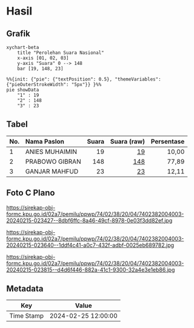 # Hasil

## Grafik

```mermaid
xychart-beta
    title "Perolehan Suara Nasional"
    x-axis [01, 02, 03]
    y-axis "Suara" 0 --> 148
    bar [19, 148, 23]
```

```mermaid
%%{init: {"pie": {"textPosition": 0.5}, "themeVariables": {"pieOuterStrokeWidth": "5px"}} }%%
pie showData
    "1" : 19
    "2" : 148
    "3" : 23
```

## Tabel

| No. | Nama Paslon    | Suara | Suara (raw) | Persentase |
|:--- |:-------------- | -----:| -----------:| ----------:|
| 1   | ANIES MUHAIMIN | 19    | [19][p-1]   | 10,00      |
| 2   | PRABOWO GIBRAN | 148   | [148][p-2]  | 77,89      |
| 3   | GANJAR MAHFUD  | 23    | [23][p-3]   | 12,11      |


[p-1]: https://github.com/gigit-pemilu/pemilu-2024/blob/main/pilpres/hitung-suara/sub/74-sulawesi-tenggara/sub/02-konawe/sub/38-padangguni/sub/2004-matanggorai/sub/003-tps/sub/paslon-1.txt
[p-2]: https://github.com/gigit-pemilu/pemilu-2024/blob/main/pilpres/hitung-suara/sub/74-sulawesi-tenggara/sub/02-konawe/sub/38-padangguni/sub/2004-matanggorai/sub/003-tps/sub/paslon-2.txt
[p-3]: https://github.com/gigit-pemilu/pemilu-2024/blob/main/pilpres/hitung-suara/sub/74-sulawesi-tenggara/sub/02-konawe/sub/38-padangguni/sub/2004-matanggorai/sub/003-tps/sub/paslon-3.txt

## Foto C Plano

https://sirekap-obj-formc.kpu.go.id/02a7/pemilu/ppwp/74/02/38/20/04/7402382004003-20240215-023427--8dbf6ffc-8a46-49cf-8978-0e03f3dd82ef.jpg

https://sirekap-obj-formc.kpu.go.id/02a7/pemilu/ppwp/74/02/38/20/04/7402382004003-20240215-023640--1ddf4c41-a0c7-432f-adbf-0025eb689782.jpg

https://sirekap-obj-formc.kpu.go.id/02a7/pemilu/ppwp/74/02/38/20/04/7402382004003-20240215-023815--d4d6f446-882a-41c1-9300-32a4e3e1eb86.jpg


## Metadata

| Key        | Value               |
| ---------- | ------------------- |
| Time Stamp | 2024-02-25 12:00:00 |



